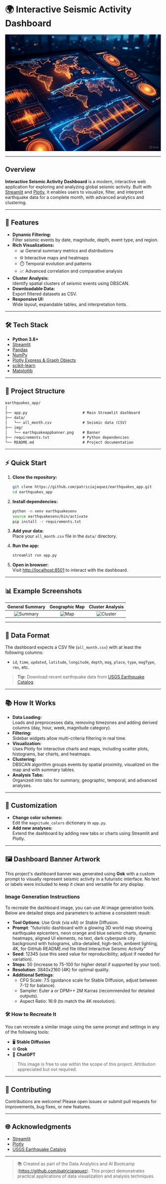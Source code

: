 # 🌍 Interactive Seismic Activity Dashboard

![Seismic Dashboard Banner](img/earthquakeappbanner.png)

---

## Overview

**Interactive Seismic Activity Dashboard** is a modern, interactive web application for exploring and analyzing global seismic activity. Built with [Streamlit](https://streamlit.io/) and [Plotly](https://plotly.com/), it enables users to visualize, filter, and interpret earthquake data for a complete month, with advanced analytics and clustering.

---

## 🚀 Features

- **Dynamic Filtering:**  
  Filter seismic events by date, magnitude, depth, event type, and region.
- **Rich Visualizations:**  
  - 📊 General summary metrics and distributions
  - 🌐 Interactive maps and heatmaps
  - ⏱️ Temporal evolution and patterns
  - 📈 Advanced correlation and comparative analysis
- **Cluster Analysis:**  
  Identify spatial clusters of seismic events using DBSCAN.
- **Downloadable Data:**  
  Export filtered datasets as CSV.
- **Responsive UI:**  
  Wide layout, expandable tables, and interpretation hints.

---

## 🛠️ Tech Stack

- **Python 3.8+**
- [Streamlit](https://streamlit.io/)
- [Pandas](https://pandas.pydata.org/)
- [NumPy](https://numpy.org/)
- [Plotly Express & Graph Objects](https://plotly.com/python/)
- [scikit-learn](https://scikit-learn.org/)
- [Matplotlib](https://matplotlib.org/)

---

## 📂 Project Structure

```
earthquakes_app/
│
├── app.py                         # Main Streamlit dashboard
├── data/
│   └── all_month.csv              # Seismic data (CSV)
├── img/
│   └── earthquakeappbanner.png    # Banner
├── requirements.txt               # Python dependencies
└── README.md                      # Project documentation
```

---

## ⚡ Quick Start

1. **Clone the repository:**
    ```sh
    git clone https://github.com/patriciajaquez/earthquakes_app.git
    cd earthquakes_app
    ```

2. **Install dependencies:**
    ```sh
    python -m venv earthquakesenv
    source earthquakesenv/bin/activate
    pip install -r requirements.txt
    ```

3. **Add your data:**  
   Place your `all_month.csv` file in the `data/` directory.

4. **Run the app:**
    ```sh
    streamlit run app.py
    ```

5. **Open in browser:**  
   Visit [http://localhost:8501](http://localhost:8501) to interact with the dashboard.

---

## 📊 Example Screenshots

| General Summary | Geographic Map | Cluster Analysis |
|:--------------:|:-------------:|:---------------:|
| ![Summary](https://encrypted-tbn0.gstatic.com/images?q=tbn:ANd9GcTENJURf5Cxbr6iPL3Sij772fLZvQyNP2HS7g&s) | ![Map](https://img.icons8.com/color/48/worldwide-location.png) | ![Cluster](https://cdn-icons-png.freepik.com/256/16242/16242904.png?semt=ais_hybrid) |

---

## 🧩 Data Format

The dashboard expects a CSV file (`all_month.csv`) with at least the following columns:

- `id`, `time`, `updated`, `latitude`, `longitude`, `depth`, `mag`, `place`, `type`, `magType`, `rms`, etc.

> **Tip:** Download recent earthquake data from [USGS Earthquake Catalog](https://earthquake.usgs.gov/earthquakes/search/).

---

## 📚 How It Works

- **Data Loading:**  
  Loads and preprocesses data, removing timezones and adding derived columns (day, hour, week, magnitude category).
- **Filtering:**  
  Sidebar widgets allow multi-criteria filtering in real time.
- **Visualization:**  
  Uses Plotly for interactive charts and maps, including scatter plots, histograms, bar charts, and heatmaps.
- **Clustering:**  
  DBSCAN algorithm groups events by spatial proximity, visualized on the map and with summary tables.
- **Analysis Tabs:**  
  Organized into tabs for summary, geographic, temporal, and advanced analyses.

---

## 📝 Customization

- **Change color schemes:**  
  Edit the `magnitude_colors` dictionary in `app.py`.
- **Add new analyses:**  
  Extend the dashboard by adding new tabs or charts using Streamlit and Plotly.

---

## 🖼️ Dashboard Banner Artwork
This project's dashboard banner was generated using **Gok** with a custom prompt to visually represent seismic activity in a futuristic interface. No text or labels were included to keep it clean and versatile for any display.

### Image Generation Instructions

To recreate the dashboard image, you can use AI image generation tools. Below are detailed steps and parameters to achieve a consistent result:

- **Tool Options**: Use Grok (via xAI) or Stable Diffusion.
- **Prompt**: "futuristic dashboard with a glowing 3D world map showing earthquake epicenters, neon orange and blue seismic charts, dynamic heatmaps, aligned UI elements, no text, dark cyberpunk city background with holograms, ultra-detailed, high-tech, ambient lighting, 4K, for GitHub README.md file titled Interactive Seismic Activity"
- **Seed**: 12345 (use this seed value for reproducibility; adjust if needed for variation).
- **Steps**: 50 (increase to 75-100 for higher detail if supported by your tool).
- **Resolution**: 3840x2160 (4K) for optimal quality.
- **Additional Settings**:
  - CFG Scale: 7.5 (guidance scale for Stable Diffusion, adjust between 7-12 for balance).
  - Sampler: Euler a or DPM++ 2M Karras (recommended for detailed outputs).
  - Aspect Ratio: 16:9 (to match the 4K resolution).

### 🛠️ How to Recreate It
You can recreate a similar image using the same prompt and settings in any of the following tools:
- 🖥️ **Stable Diffusion**
- 🌐 **Grok**
- 🧠 **ChatGPT**

> This image is free to use within the scope of this project. Attribution appreciated but not required.

---

## 🤝 Contributing

Contributions are welcome! Please open issues or submit pull requests for improvements, bug fixes, or new features.

---

## 🌐 Acknowledgments

- [Streamlit](https://streamlit.io/)
- [Plotly](https://plotly.com/)
- [USGS Earthquake Catalog](https://earthquake.usgs.gov/)

---

> 📚 Created as part of the Data Analytics and AI Bootcamp (https://github.com/patriciajaquez). This project demonstrates practical applications of data visualization and analysis techniques.
